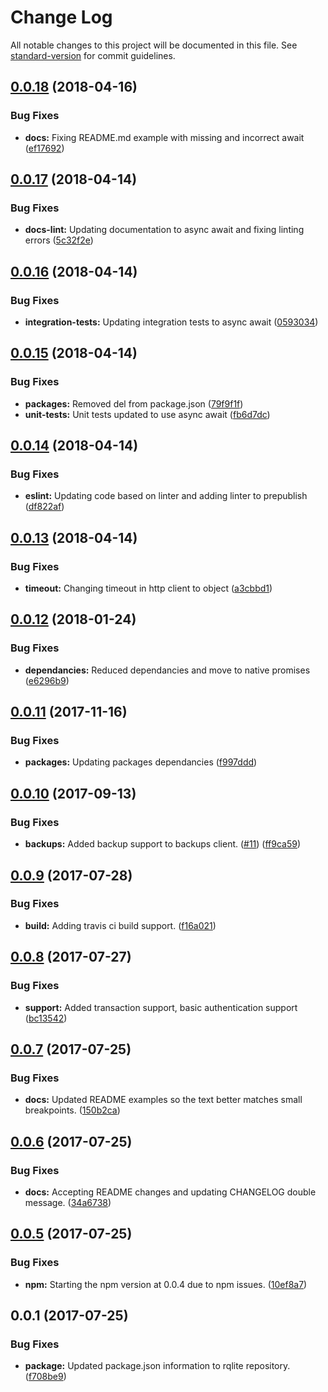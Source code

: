 # Change Log

All notable changes to this project will be documented in this file. See [standard-version](https://github.com/conventional-changelog/standard-version) for commit guidelines.

<a name="0.0.18"></a>
## [0.0.18](https://github.com/rqlite/rqlite-js/compare/v0.0.17...v0.0.18) (2018-04-16)


### Bug Fixes

* **docs:** Fixing README.md example with missing and incorrect await ([ef17692](https://github.com/rqlite/rqlite-js/commit/ef17692))



<a name="0.0.17"></a>
## [0.0.17](https://github.com/rqlite/rqlite-js/compare/v0.0.16...v0.0.17) (2018-04-14)


### Bug Fixes

* **docs-lint:** Updating documentation to async await and fixing linting errors ([5c32f2e](https://github.com/rqlite/rqlite-js/commit/5c32f2e))



<a name="0.0.16"></a>
## [0.0.16](https://github.com/rqlite/rqlite-js/compare/v0.0.15...v0.0.16) (2018-04-14)


### Bug Fixes

* **integration-tests:** Updating integration tests to async await ([0593034](https://github.com/rqlite/rqlite-js/commit/0593034))



<a name="0.0.15"></a>
## [0.0.15](https://github.com/rqlite/rqlite-js/compare/v0.0.14...v0.0.15) (2018-04-14)


### Bug Fixes

* **packages:** Removed del from package.json ([79f9f1f](https://github.com/rqlite/rqlite-js/commit/79f9f1f))
* **unit-tests:** Unit tests updated to use async await ([fb6d7dc](https://github.com/rqlite/rqlite-js/commit/fb6d7dc))



<a name="0.0.14"></a>
## [0.0.14](https://github.com/rqlite/rqlite-js/compare/v0.0.13...v0.0.14) (2018-04-14)


### Bug Fixes

* **eslint:** Updating code based on linter and adding linter to prepublish ([df822af](https://github.com/rqlite/rqlite-js/commit/df822af))



<a name="0.0.13"></a>
## [0.0.13](https://github.com/rqlite/rqlite-js/compare/v0.0.12...v0.0.13) (2018-04-14)


### Bug Fixes

* **timeout:** Changing timeout in http client to object ([a3cbbd1](https://github.com/rqlite/rqlite-js/commit/a3cbbd1))



<a name="0.0.12"></a>
## [0.0.12](https://github.com/rqlite/rqlite-js/compare/v0.0.11...v0.0.12) (2018-01-24)


### Bug Fixes

* **dependancies:** Reduced dependancies and move to native promises ([e6296b9](https://github.com/rqlite/rqlite-js/commit/e6296b9))



<a name="0.0.11"></a>
## [0.0.11](https://github.com/rqlite/rqlite-js/compare/v0.0.10...v0.0.11) (2017-11-16)


### Bug Fixes

* **packages:** Updating packages dependancies ([f997ddd](https://github.com/rqlite/rqlite-js/commit/f997ddd))



<a name="0.0.10"></a>
## [0.0.10](https://github.com/rqlite/rqlite-js/compare/v0.0.9...v0.0.10) (2017-09-13)


### Bug Fixes

* **backups:** Added backup support to backups client. ([#11](https://github.com/rqlite/rqlite-js/issues/11)) ([ff9ca59](https://github.com/rqlite/rqlite-js/commit/ff9ca59))



<a name="0.0.9"></a>
## [0.0.9](https://github.com/rqlite/rqlite-js/compare/v0.0.8...v0.0.9) (2017-07-28)


### Bug Fixes

* **build:** Adding travis ci build support. ([f16a021](https://github.com/rqlite/rqlite-js/commit/f16a021))



<a name="0.0.8"></a>
## [0.0.8](https://github.com/rqlite/rqlite-js/compare/v0.0.7...v0.0.8) (2017-07-27)


### Bug Fixes

* **support:** Added transaction support, basic authentication support ([bc13542](https://github.com/rqlite/rqlite-js/commit/bc13542))



<a name="0.0.7"></a>
## [0.0.7](https://github.com/rqlite/rqlite-js/compare/v0.0.6...v0.0.7) (2017-07-25)


### Bug Fixes

* **docs:** Updated README examples so the text better matches small breakpoints. ([150b2ca](https://github.com/rqlite/rqlite-js/commit/150b2ca))



<a name="0.0.6"></a>
## [0.0.6](https://github.com/rqlite/rqlite-js/compare/v0.0.5...v0.0.6) (2017-07-25)


### Bug Fixes

* **docs:** Accepting README changes and updating CHANGELOG double message. ([34a6738](https://github.com/rqlite/rqlite-js/commit/34a6738))



<a name="0.0.5"></a>
## [0.0.5](https://github.com/rqlite/rqlite-js/compare/v0.0.1...v0.0.5) (2017-07-25)


### Bug Fixes

* **npm:** Starting the npm version at 0.0.4 due to npm issues. ([10ef8a7](https://github.com/rqlite/rqlite-js/commit/10ef8a7))



<a name="0.0.1"></a>
## 0.0.1 (2017-07-25)


### Bug Fixes

* **package:** Updated package.json information to rqlite repository. ([f708be9](https://github.com/rqlite/rqlite-js/commit/f708be9))
